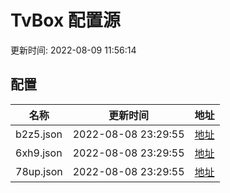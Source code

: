 
# TvBox 配置源

更新时间: 2022-08-09 11:56:14


## 配置

|   名称  | 更新时间  |地址  |
|  ----  | ----  |----  |
|  b2z5.json | 2022-08-08 23:29:55 |[地址](https://box.okeybox.top/tv/b2z5.json) |
|  6xh9.json | 2022-08-08 23:29:55 |[地址](https://box.okeybox.top/tv/6xh9.json) |
|  78up.json | 2022-08-08 23:29:55 |[地址](https://box.okeybox.top/tv/78up.json) |
  
    